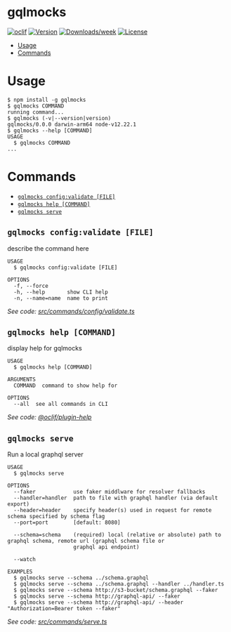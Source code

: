 gqlmocks
========



[![oclif](https://img.shields.io/badge/cli-oclif-brightgreen.svg)](https://oclif.io)
[![Version](https://img.shields.io/npm/v/gqlmocks.svg)](https://npmjs.org/package/gqlmocks)
[![Downloads/week](https://img.shields.io/npm/dw/gqlmocks.svg)](https://npmjs.org/package/gqlmocks)
[![License](https://img.shields.io/npm/l/gqlmocks.svg)](https://github.com/chadian/gqlmocks/blob/master/package.json)

<!-- toc -->
* [Usage](#usage)
* [Commands](#commands)
<!-- tocstop -->
# Usage
<!-- usage -->
```sh-session
$ npm install -g gqlmocks
$ gqlmocks COMMAND
running command...
$ gqlmocks (-v|--version|version)
gqlmocks/0.0.0 darwin-arm64 node-v12.22.1
$ gqlmocks --help [COMMAND]
USAGE
  $ gqlmocks COMMAND
...
```
<!-- usagestop -->
# Commands
<!-- commands -->
* [`gqlmocks config:validate [FILE]`](#gqlmocks-configvalidate-file)
* [`gqlmocks help [COMMAND]`](#gqlmocks-help-command)
* [`gqlmocks serve`](#gqlmocks-serve)

## `gqlmocks config:validate [FILE]`

describe the command here

```
USAGE
  $ gqlmocks config:validate [FILE]

OPTIONS
  -f, --force
  -h, --help       show CLI help
  -n, --name=name  name to print
```

_See code: [src/commands/config/validate.ts](https://github.com/chadian/gqlmocks/blob/v0.0.0/src/commands/config/validate.ts)_

## `gqlmocks help [COMMAND]`

display help for gqlmocks

```
USAGE
  $ gqlmocks help [COMMAND]

ARGUMENTS
  COMMAND  command to show help for

OPTIONS
  --all  see all commands in CLI
```

_See code: [@oclif/plugin-help](https://github.com/oclif/plugin-help/blob/v3.2.3/src/commands/help.ts)_

## `gqlmocks serve`

Run a local graphql server

```
USAGE
  $ gqlmocks serve

OPTIONS
  --faker            use faker middlware for resolver fallbacks
  --handler=handler  path to file with graphql handler (via default export)
  --header=header    specify header(s) used in request for remote schema specified by schema flag
  --port=port        [default: 8080]

  --schema=schema    (required) local (relative or absolute) path to graphql schema, remote url (graphql schema file or
                     graphql api endpoint)

  --watch

EXAMPLES
  $ gqlmocks serve --schema ../schema.graphql
  $ gqlmocks serve --schema ../schema.graphql --handler ../handler.ts
  $ gqlmocks serve --schema http://s3-bucket/schema.graphql --faker
  $ gqlmocks serve --schema http://graphql-api/ --faker
  $ gqlmocks serve --schema http://graphql-api/ --header "Authorization=Bearer token --faker"
```

_See code: [src/commands/serve.ts](https://github.com/chadian/gqlmocks/blob/v0.0.0/src/commands/serve.ts)_
<!-- commandsstop -->
